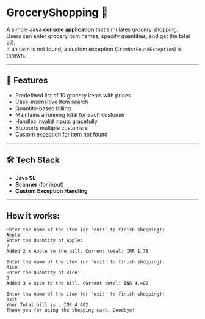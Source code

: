 # GroceryShopping 🛒

A simple **Java console application** that simulates grocery shopping.  
Users can enter grocery item names, specify quantities, and get the total bill.  
If an item is not found, a custom exception (`ItemNotFoundException`) is thrown.

---

## 🚀 Features

- Predefined list of 10 grocery items with prices
- Case-insensitive item search
- Quantity-based billing
- Maintains a running total for each customer
- Handles invalid inputs gracefully
- Supports multiple customers
- Custom exception for item not found

---

## 🛠️ Tech Stack

- **Java SE**
- **Scanner** (for input)
- **Custom Exception Handling**

---

## How it works:

    Enter the name of the item (or 'exit' to finish shopping):
    Apple
    Enter the Quantity of Apple:
    2
    Added 2 x Apple to the bill. Current total: INR 1.78
    
    Enter the name of the item (or 'exit' to finish shopping):
    Rice
    Enter the Quantity of Rice:
    3
    Added 3 x Rice to the bill. Current total: INR 4.402
    
    Enter the name of the item (or 'exit' to finish shopping):
    exit
    Your Total bill is : INR 4.402
    Thank you for using the shopping cart. Goodbye!
    
    
